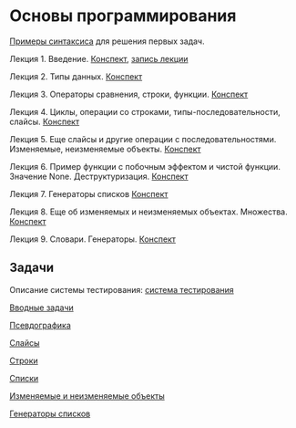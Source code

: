 # Основы программирования

[Примеры синтаксиса](basic_code_examples.md) для решения первых задач.

Лекция 1. Введение. [Конспект](http://nbviewer.jupyter.org/github/iposov/students-site/blob/master/21fall/prog_basics/lecture1.ipynb), [запись лекции](https://studentspburu.sharepoint.com/sites/Python120/Shared%20Documents/General/Recordings/General-20210903_110918-%D0%97%D0%B0%D0%BF%D0%B8%D1%81%D1%8C%20%D1%81%D0%BE%D0%B1%D1%80%D0%B0%D0%BD%D0%B8%D1%8F.mp4?web=1)

Лекция 2. Типы данных. [Конспект](http://nbviewer.jupyter.org/github/iposov/students-site/blob/master/21fall/prog_basics/lecture2.ipynb)

Лекция 3. Операторы сравнения, строки, функции. [Конспект](http://nbviewer.jupyter.org/github/iposov/students-site/blob/master/21fall/prog_basics/lecture3.ipynb)

Лекция 4. Циклы, операции со строками, типы-последовательности, слайсы. [Конспект](http://nbviewer.jupyter.org/github/iposov/students-site/blob/master/21fall/prog_basics/lecture4.ipynb)

Лекция 5. Еще слайсы и другие операции с последовательностями. Изменяемые, неизменяемые объекты. [Конспект](http://nbviewer.jupyter.org/github/iposov/students-site/blob/master/21fall/prog_basics/lecture5.ipynb)

Лекция 6. Пример функции с побочным эффектом и чистой функции. Значение None. Деструктуризация. [Конспект](http://nbviewer.jupyter.org/github/iposov/students-site/blob/master/21fall/prog_basics/lecture6.ipynb)

Лекция 7. Генераторы списков [Конспект](http://nbviewer.jupyter.org/github/iposov/students-site/blob/master/21fall/prog_basics/lecture7.ipynb)

Лекция 8. Еще об изменяемых и неизменяемых объектах. Множества. [Конспект](http://nbviewer.jupyter.org/github/iposov/students-site/blob/master/21fall/prog_basics/lecture8.ipynb)

Лекция 9. Словари. Генераторы. [Конспект](http://nbviewer.jupyter.org/github/iposov/students-site/blob/master/21fall/prog_basics/lecture9.ipynb)

## Задачи

Описание системы тестирования: [система тестирования](test-system/test-system.md)

[Вводные задачи](tasks-1-intro.md)

[Псевдографика](tasks-2-pseudographics.md)

[Слайсы](tasks-3-slices.md)

[Строки](tasks-4-strings.md)

[Списки](tasks-5-lists.md)

[Изменяемые и неизменяемые объекты](tasks-6-mutability.md)

[Генераторы списков](tasks-7-list-set-comprehension.md)
